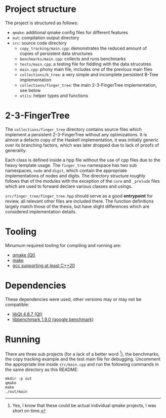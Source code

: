 # Project structure
The project is structured as follows:
- `qmake`: additional qmake config files for different features
- `out`: compilation output directory
- `src`: source code directory
  - `copy_tracking/main.cpp`: demonstrates the reduced amount of copies of persistent data structures
  - `benchmarks/main.cpp`: collects and runs benchmarks
  - `tests/main.cpp`: a testing file for fiddling with the data strucutres
  - `main.cpp`: phony main file, includes one of the previous main files
  - `collections/b_tree`: a very simple and incomplete persistent B-Tree implementation
  - `collections/finger_tree`: the main 2-3-FingerTree implementation, see below
  - `utils`: helper types and functions

# 2-3-FingerTree
The `collections/finger_tree` directory contains source files which implement a persistent 2-3-FingerTree without any optimizations.
It is almost a defacto copy of the Haskell implementation, it was initially generic over its branching factors, which was later dropped due to lack of proofs of generality.

Each class is defined inside a hpp file without the use of cpp files due to the heavy template usage.
The `finger_tree` namespace has two sub namespaces, `node` and `digit`, which contain the appropriate implementations of nodes and digits.
The directory structure roughly follows that of the modules with the exception of the `core` and `_prelude` files which are used to forward declare various classes and usings.

`src/finger_tree/finger_tree.hpp` should serve as a good **entrypoint** for review, all relevant other files are included there.
The function definitions largely match those of the thesis, but have slight differences which are considered implementation details.

# Tooling
Minumum required tooling for compiling and running are:
- [qmake (Qt)][qmake]
- [make][make]
- [gcc supporting at least C++20][gcc]

# Dependencies
These dependencies were used, other versions may or may not be compatible:
- [libQt 4.8.7 (Qt)][qt]
- [libbenchmark 1.9.0 (google benchmark)][gbench]

# Running
There are three sub projects (for a lack of a better word [^1]), the benchmarks, the copy tracking example and the test main file for debugging.
Uncomment the appropriate line inside `src/main.cpp` and run the following commands in the same directory as this README:

```
mkdir -p out
qmake
make
./out/main
```

[^1]: Yes, I know that these could be actual individual qmake projects, I was short on time.

[qmake]: https://doc.qt.io/qt-6/qmake-manual.html
[make]: https://www.gnu.org/software/make/
[gcc]: https://gcc.gnu.org/
[qt]: https://github.com/qt/qtbase
[gbench]: https://github.com/google/benchmark

